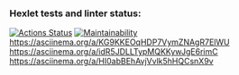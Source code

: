 ### Hexlet tests and linter status:

[![Actions Status](https://github.com/elmo7887/frontend-project-44/workflows/hexlet-check/badge.svg)](https://github.com/elmo7887/frontend-project-44/actions)
[![Maintainability](https://api.codeclimate.com/v1/badges/d4e9fa94dfd507192985/maintainability)](https://codeclimate.com/github/elmo7887/frontend-project-44/maintainability)
https://asciinema.org/a/KG9KKEOqHDP7VymZNAgR7ElWU
https://asciinema.org/a/idR5JDLLTypMQKKywJgE6rimC
https://asciinema.org/a/HI0abBEhAvjVvlk5hHQCsnX9v
